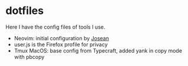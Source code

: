 # dotfiles

Here I have the config files of tools I use.

- Neovim: initial configuration by [Josean](https://www.youtube.com/watch?v=6pAG3BHurdM&list=PLXJbEPa9QU8Gn9bJtfKR_JcMSpGUcKwuY)
- user.js is the Firefox profile for privacy
- Tmux MacOS: base config from Typecraft, added yank in copy mode with pbcopy
